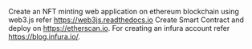 Create an NFT minting web application on ethereum blockchain using web3.js refer https://web3js.readthedocs.io 
Create Smart Contract and deploy on https://etherscan.io.
For creating an infura account refer https://blog.infura.io/.
